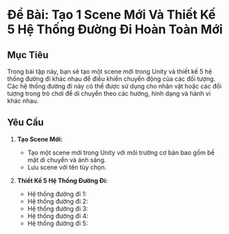 # Đề Bài: Tạo 1 Scene Mới Và Thiết Kế 5 Hệ Thống Đường Đi Hoàn Toàn Mới

## Mục Tiêu

Trong bài tập này, bạn sẽ tạo một scene mới trong Unity và thiết kế 5 hệ thống đường đi khác nhau để điều khiển chuyển động của các đối tượng. Các hệ thống đường đi này có thể được sử dụng cho nhân vật hoặc các đối tượng trong trò chơi để di chuyển theo các hướng, hình dạng và hành vi khác nhau.

## Yêu Cầu

1. **Tạo Scene Mới:**

   - Tạo một scene mới trong Unity với môi trường cơ bản bao gồm bề mặt di chuyển và ánh sáng.
   - Lưu scene với tên tùy chọn.

2. **Thiết Kế 5 Hệ Thống Đường Đi:**
   - Hệ thống đường đi 1:
   - Hệ thống đường đi 2:
   - Hệ thống đường đi 3:
   - Hệ thống đường đi 4:
   - Hệ thống đường đi 5:
